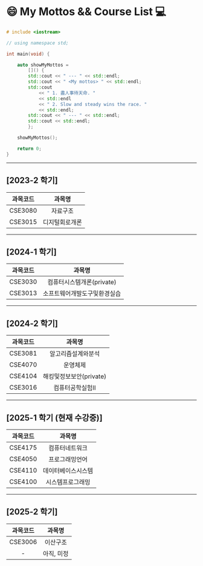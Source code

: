 # 😄 My Mottos && Course List 💻


```cpp
# include <iostream>

// using namespace std;

int main(void) {

	auto showMyMottos =
		[]() {
		std::cout << " --- " << std::endl;
		std::cout << " <My mottos> " << std::endl;
		std::cout
			<< " 1. 盡人事待天命. "
			<< std::endl
			<< " 2. Slow and steady wins the race. "
			<< std::endl;
		std::cout << " --- " << std::endl;
		std::cout << std::endl;
		};

	showMyMottos();

	return 0;
}
```




---

## [2023-2 학기]

| 과목코드 | 과목명         |
|:--------:|:--------------:|
| CSE3080  | 자료구조       |
| CSE3015  | 디지털회로개론 |

---

## [2024-1 학기]

| 과목코드 | 과목명                         |
|:--------:|:------------------------------:|
| CSE3030  | 컴퓨터시스템개론(private)               |
| CSE3013  | 소프트웨어개발도구및환경실습   |

---

## [2024-2 학기]

| 과목코드 | 과목명               |
|:--------:|:--------------------:|
| CSE3081  | 알고리즘설계와분석   |
| CSE4070  | 운영체제             |
| CSE4104  | 해킹및정보보안(private)       |
| CSE3016  | 컴퓨터공학실험II     |

---

## [2025-1 학기 (현재 수강중)]

| 과목코드 | 과목명             |
|:--------:|:------------------:|
| CSE4175  | 컴퓨터네트워크     |
| CSE4050  | 프로그래밍언어     |
| CSE4110  | 데이터베이스시스템  |
| CSE4100  | 시스템프로그래밍    |

---

## [2025-2 학기]

| 과목코드 | 과목명   |
|:--------:|:--------:|
| CSE3006  | 이산구조 |
|    -     | 아직, 미정|

